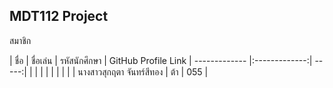 ﻿
## MDT112 Project

สมาชิก

| ชื่อ                  | ชื่อเล่น           | รหัสนักศึกษา  | GitHub Profile Link
| -------------       |:-------------:| -----:|
|                    |               |  |
|                    |               |   |
| นางสาวสุกฤตา จันทร์สีทอง | ต้า            |   055 |
